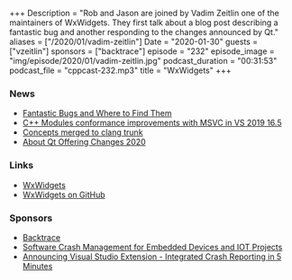 +++
Description = "Rob and Jason are joined by Vadim Zeitlin one of the maintainers of WxWidgets. They first talk about a blog post describing a fantastic bug and another responding to the changes announced by Qt."
aliases = ["/2020/01/vadim-zeitlin"]
Date = "2020-01-30"
guests = ["vzeitlin"]
sponsors = ["backtrace"]
episode = "232"
episode_image = "img/episode/2020/01/vadim-zeitlin.jpg"
podcast_duration = "00:31:53"
podcast_file = "cppcast-232.mp3"
title = "WxWidgets"
+++

### News ###

 - [Fantastic Bugs and Where to Find Them](https://medium.com/tanker-blog/fantastic-bugs-and-where-to-find-them-3c95afe06357)
 - [C++ Modules conformance improvements with MSVC in VS 2019 16.5](https://devblogs.microsoft.com/cppblog/c-modules-conformance-improvements-with-msvc-in-visual-studio-2019-16-5/)
 - [Concepts merged to clang trunk](https://old.reddit.com/r/cpp/comments/esamj3/concepts_merged_to_clang_trunk/)
 - [About Qt Offering Changes 2020](https://valdyas.org/fading/software/about-qt-offering-changes-2020/)

### Links ###

 - [WxWidgets](https://www.wxwidgets.org/)
 - [WxWidgets on GitHub](https://github.com/wxWidgets)

### Sponsors ###

- [Backtrace](https://backtrace.io/?utm_source=CppCast&utm_medium=CppCast)
- [Software Crash Management for Embedded Devices and IOT Projects](https://hello.backtrace.io/sw-crash-management-for-embedded-devices-12/5/2019?utm_campaign=IoT%2FEmbedded%20Devices%20-%20Webinar%20-%20SW%20Crash%2012%2F5%2F2019%20-%20CPP%20Cast&utm_source=CPPCast)
- [Announcing Visual Studio Extension - Integrated Crash Reporting in 5 Minutes](https://backtrace.io/blog/features/visual-studio/)
